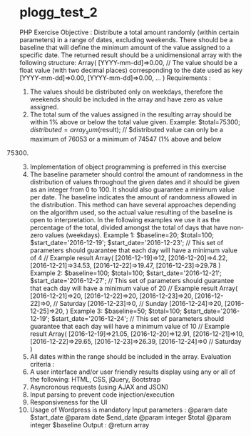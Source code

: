 # plogg_test_2
PHP Exercise
Objective :
Distribute a total amount randomly (within certain parameters) in a range of dates, excluding weekends.
There should be a baseline that will define the minimum amount of the value assigned to a specific date.
The returned result should be a unidimensional array with the following structure:
Array(
[YYYY-mm-dd]=>0.00, // The value should be a float value (with two decimal places) corresponding to the date used as key
[YYYY-mm-dd]=>0.00,
[YYYY-mm-dd]=>0.00,
...
)
Requirements :
1. The values should be distributed only on weekdays, therefore the weekends should be included in the array and have zero
as value assigned.
2. The total sum of the values assigned in the resulting array should be within 1% above or below the total value given.
Example:
$total=75300;
$distributed=array_sum($result);
// $distributed value can only be a maximum of 76053 or a minimum of 74547 (1% above and below
75300)
3. Implementation of object programming is preferred in this exercise
4. The baseline parameter should control the amount of randomness in the distribution of values throughout the given dates
and it should be given as an integer from 0 to 100. It should also guarantee a minimum value per date. The baseline indicates
the amount of randomness allowed in the distribution. This method can have several approaches depending on the algorithm
used, so the actual value resulting of the baseline is open to interpretation. In the following examples we use it as the
percentage of the total, divided amongst the total of days that have non-zero values (weekdays).
Example 1:
$baseline=20;
$total=100;
$start_date='2016-12-19';
$start_date='2016-12-23';
// This set of parameters should guarantee that each day will have a minimum value of 4
// Example result
Array(
[2016-12-19]=>12,
[2016-12-20]=>4.22,
[2016-12-21]=>34.53,
[2016-12-22]=>19.47,
[2016-12-23]=>29.78
)
Example 2:
$baseline=100;
$total=100;
$start_date='2016-12-21';
$start_date='2016-12-27';
// This set of parameters should guarantee that each day will have a minimum value of 20
// Example result
Array(
[2016-12-21]=>20,
[2016-12-22]=>20,
[2016-12-23]=>20,
[2016-12-22]=>0, // Saturday
[2016-12-23]=>0, // Sunday
[2016-12-24]=>20,
[2016-12-25]=>20,
)
Example 3:
$baseline=50;
$total=100;
$start_date='2016-12-19';
$start_date='2016-12-24';
// This set of parameters should guarantee that each day will have a minimum value of 10
// Example result
Array(
[2016-12-19]=>21.05,
[2016-12-20]=>12.91,
[2016-12-21]=>10,
[2016-12-22]=>29.65,
[2016-12-23]=>26.39,
[2016-12-24]=>0 // Saturday
)
5. All dates within the range should be included in the array.
Evaluation criteria :
1. A user interface and/or user friendly results display using any or all of the following:
HTML, CSS, jQuery, Bootstrap
2. Asyncronous requests (using AJAX and JSON)
3. Input parsing to prevent code injection/execution
4. Responsiveness for the UI
5. Usage of Wordpress is mandatory
Input parameters :
@param date $start_date
@param date $end_date
@param integer $total
@param integer $baseline
Output :
@return array

